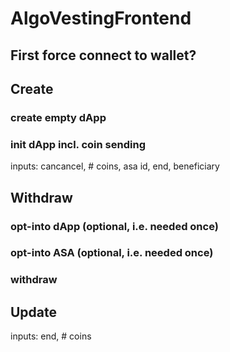 # AlgoVestingFrontend

## First force connect to wallet?

## Create

### create empty dApp

### init dApp incl. coin sending
inputs: cancancel, # coins, asa id, end, beneficiary

## Withdraw

### opt-into dApp (optional, i.e. needed once)

### opt-into ASA (optional, i.e. needed once)

### withdraw

## Update
inputs: end, # coins
